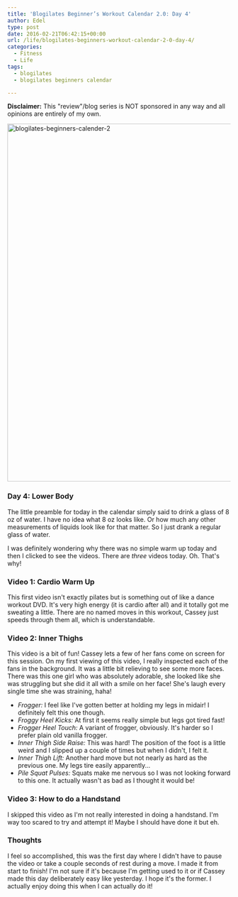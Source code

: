 ```yaml
---
title: 'Blogilates Beginner’s Workout Calendar 2.0: Day 4'
author: Edel
type: post
date: 2016-02-21T06:42:15+00:00
url: /life/blogilates-beginners-workout-calendar-2-0-day-4/
categories:
  - Fitness
  - Life
tags:
  - blogilates
  - blogilates beginners calendar

---
```

**Disclaimer:** This "review"/blog series is NOT sponsored in any way and all opinions are entirely of my own.

<a href="http://scattered.me/wp-content/uploads/2016/02/blogilates-beginners-calender-2.png" rel="attachment wp-att-11076"><img src="http://scattered.me/wp-content/uploads/2016/02/blogilates-beginners-calender-2-1024x806.png" alt="blogilates-beginners-calender-2" width="1024" height="806" class="alignnone size-large wp-image-11076" srcset="http://erzadel.net/blog/wp-content/uploads/2016/02/blogilates-beginners-calender-2-1024x806.png 1024w, http://erzadel.net/blog/wp-content/uploads/2016/02/blogilates-beginners-calender-2-300x236.png 300w, http://erzadel.net/blog/wp-content/uploads/2016/02/blogilates-beginners-calender-2-768x604.png 768w" sizes="(max-width: 1024px) 100vw, 1024px" /></a>

### Day 4: Lower Body

The little preamble for today in the calendar simply said to drink a glass of 8 oz of water. I have no idea what 8 oz looks like. Or how much any other measurements of liquids look like for that matter. So I just drank a regular glass of water.

I was definitely wondering why there was no simple warm up today and then I clicked to see the videos. There are _three_ videos today. Oh. That's why!

### Video 1: Cardio Warm Up 

This first video isn't exactly pilates but is something out of like a dance workout DVD. It's very high energy (it is cardio after all) and it totally got me sweating a little. There are no named moves in this workout, Cassey just speeds through them all, which is understandable.

<div class="flex-video">
</div>

### Video 2: Inner Thighs

This video is a bit of fun! Cassey lets a few of her fans come on screen for this session. On my first viewing of this video, I really inspected each of the fans in the background. It was a little bit relieving to see some more faces. There was this one girl who was absolutely adorable, she looked like she was struggling but she did it all with a smile on her face! She's laugh every single time she was straining, haha!

<div class="flex-video">
</div>

  * _Frogger:_ I feel like I've gotten better at holding my legs in midair! I definitely felt this one though.
  * _Froggy Heel Kicks:_ At first it seems really simple but legs got tired fast!
  * _Frogger Heel Touch:_ A variant of frogger, obviously. It's harder so I prefer plain old vanilla frogger.
  * _Inner Thigh Side Raise:_ This was hard! The position of the foot is a little weird and I slipped up a couple of times but when I didn't, I felt it.
  * _Inner Thigh Lift:_ Another hard move but not nearly as hard as the previous one. My legs tire easily apparently...
  * _Pile Squat Pulses:_ Squats make me nervous so I was not looking forward to this one. It actually wasn't as bad as I thought it would be!

### Video 3: How to do a Handstand

I skipped this video as I'm not really interested in doing a handstand. I'm way too scared to try and attempt it! Maybe I should have done it but eh.

<div class="flex-video">
</div>

### Thoughts

I feel so accomplished, this was the first day where I didn't have to pause the video or take a couple seconds of rest during a move. I made it from start to finish! I'm not sure if it's because I'm getting used to it or if Cassey made this day deliberately easy like yesterday. I hope it's the former. I actually enjoy doing this when I can actually do it!


